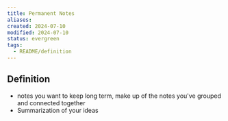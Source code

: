 ```yaml
---
title: Permanent Notes
aliases: 
created: 2024-07-10
modified: 2024-07-10
status: evergreen
tags:
  - README/definition
---
```

## Definition
- notes you want to keep long term, make up of the notes you've grouped and connected together
- Summarization of your ideas